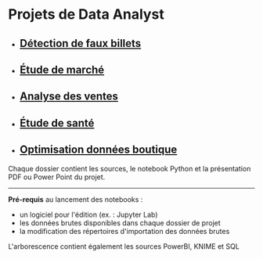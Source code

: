# Projets de Data Analyst

- ## [Détection de faux billets](https://github.com/pbrochart/oc-da/blob/master/detection-faux-billets/detection-faux-billets.ipynb)
- ## [Étude de marché](https://github.com/pbrochart/oc-da/blob/master/etude-marche/etude-marche.ipynb)
- ## [Analyse des ventes](https://github.com/pbrochart/oc-da/blob/master/analyse-ventes-librairie/analyse-ventes-librairie.ipynb)
- ## [Étude de santé](https://github.com/pbrochart/oc-da/blob/master/etude-sante-publique/etude-sante-publique.ipynb)
- ## [Optimisation données boutique](https://github.com/pbrochart/oc-da/blob/master/optimisation-donnees-boutique/optimisation-donnees-boutique.ipynb)

Chaque dossier contient les sources, le notebook Python et la présentation PDF ou Power Point du projet.

---

**Pré-requis** au lancement des notebooks :

- un logiciel pour l'édition (ex. : Jupyter Lab)
- les données brutes disponibles dans chaque dossier de projet
- la modification des répertoires d'importation des données brutes

L'arborescence contient également les sources PowerBI, KNIME et SQL
